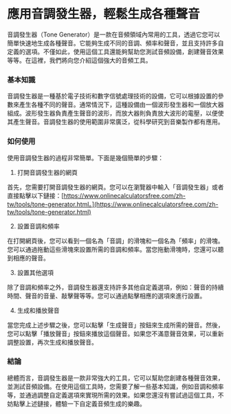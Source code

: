 應用音調發生器，輕鬆生成各種聲音
================

音調發生器（Tone Generator）是一款在音頻領域內常用的工具，透過它您可以簡單快速地生成各種聲音。它能夠生成不同的音調、頻率和聲音，並且支持許多自定義的選項。不僅如此，使用這個工具還能夠幫助您測試音頻設備，創建聲音效果等等。在這裡，我們將向您介紹這個強大的音頻工具。

### 基本知識

音調發生器是一種基於電子技術和數字信號處理技術的設備，它可以根據設置的參數來產生各種不同的聲音。通常情況下，這種設備由一個波形發生器和一個放大器組成。波形發生器負責產生聲音的波形，而放大器則負責放大波形的電壓，以便使其產生聲音。音調發生器的使用範圍非常廣泛，從科學研究到音樂製作都有應用。

### 如何使用

使用音調發生器的過程非常簡單。下面是幾個簡單的步驟：

1. 打開音調發生器的網頁

首先，您需要打開音調發生器的網頁。您可以在瀏覽器中輸入「音調發生器」或者直接點擊以下鏈接：[https://www.onlinecalculatorsfree.com/zh-tw/tools/tone-generator.html。](https://www.onlinecalculatorsfree.com/zh-tw/tools/tone-generator.html)

2. 設置音調和頻率

在打開網頁後，您可以看到一個名為「音調」的滑塊和一個名為「頻率」的滑塊。您可以通過拖動這些滑塊來設置所需的音調和頻率。當您拖動滑塊時，您還可以聽到相應的聲音。

3. 設置其他選項

除了音調和頻率之外，音調發生器還支持許多其他自定義選項，例如：聲音的持續時間、聲音的音量、敲擊聲等等。您可以通過點擊相應的選項來進行設置。

4. 生成和播放聲音

當您完成上述步驟之後，您可以點擊「生成聲音」按鈕來生成所需的聲音。然後，您可以點擊「播放聲音」按鈕來播放這個聲音。如果您不滿意聲音效果，可以重新調整設置，再次生成和播放聲音。

### 結論

總體而言，音調發生器是一款非常強大的工具，它可以幫助您創建各種聲音效果，並測試音頻設備。在使用這個工具時，您需要了解一些基本知識，例如音調和頻率等，並通過調整自定義選項來實現所需的效果。如果您還沒有嘗試過這個工具，不妨點擊上述鏈接，體驗一下自定義音頻生成的樂趣。